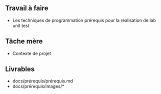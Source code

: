 ## Travail à faire

- Les techniques de programmation prérequis pour la réalisation de lab unit test

## Tâche mère

- Contexte de projet

## Livrables

- docs/prérequis/prérequis.md
- docs/prérequis/images/*


